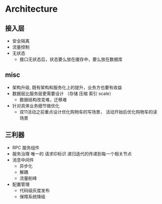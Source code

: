 # Architecture


## 接入层

 * 安全隔离
 * 流量控制
 * 无状态
   * 接口无状态后，状态要么放在缓存中，要么放在数据库

## misc
 * 架构升级, 既有架构和服务化上的提升，业务方也要有收益 
 * 数据层比服务层更需要设计 （存储 压缩 索引 scale）
   * 数据结构改变难，迁移难
 * 针对具体业务细节做优化
   * 双11活动之前重点设计优化购物车的写场景， 活动开始后优化购物车的读场景


## 三利器
 *  RPC 服务组件
   *  服务治理 唯一的 请求ID标识 递归迭代的传递到每一个相关节点
 * 消息中间件  
   * 异步化 
   * 解耦 
   * 流量削峰
 * 配置管理
   * 代码级灰度发布
   * 保障系统降级